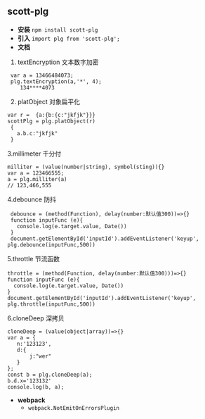 ## scott-plg
  
- **安装**
 `npm install scott-plg`
- **引入**
`import plg from 'scott-plg';`
- **文档**
  
1.  textEncryption 文本数字加密
```
 var a = 13466484073;
 plg.textEncryption(a,'*', 4);
    134****4073
```

2. platObject 对象扁平化

 ```
 var r =  {a:{b:{c:"jkfjk"}}}
 scottPlg = plg.platObject(r)
  {
    a.b.c:"jkfjk"
  }
 ```  
 
 3.millimeter 千分付
 ```
 milliter = (value(number|string), symbol(sting)){}
 var a = 123466555;
 a = plg.milliter(a)
 // 123,466,555
 ```
 
 4.debounce 防抖
 ```
  debounce = (method(Function), delay(number:默认值300))=>{}
  function inputFunc (e){
  	console.log(e.target.value, Date())
  }
  document.getElementById('inputId').addEventListener('keyup', plg.debounce(inputFunc,500))
 ```
 
  5.throttle 节流函数
  ```
  throttle = (method(Function, delay(number:默认值300)))=>{}
  function inputFunc (e){
  	console.log(e.target.value, Date())
  }
  document.getElementById('inputId').addEventListener('keyup', plg.throttle(inputFunc,500))
  ```
  
 6.cloneDeep 深拷贝
 ```
 cloneDeep = (value(object|array))=>{}
 var a = {
 	n:'123123', 
 	d:{
 		j:"wer"
 	}
 };
 const b = plg.cloneDeep(a);
 b.d.x='123132'
 console.log(b, a);
 ```
 - **webpack**
   - `webpack.NotEmitOnErrorsPlugin`